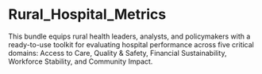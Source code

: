 # Rural_Hospital_Metrics
This bundle equips rural health leaders, analysts, and policymakers with a ready-to-use toolkit for evaluating hospital performance across five critical domains: Access to Care, Quality &amp; Safety, Financial Sustainability, Workforce Stability, and Community Impact.
